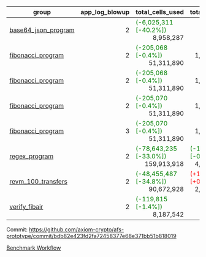 | group | app_log_blowup | total_cells_used | total_cycles | total_proof_time_ms | agg_log_blowup | total_cells_used_leaf_agg | total_cycles_leaf_agg | total_proof_time_ms_leaf_agg | instance | alloc |
|---|---|---|---|---|---|---|---|---|---|---|
| [ base64_json_program ](https://github.com/axiom-crypto/afs-prototype/blob/gh-pages/benchmarks-pr/822/individual/base64_json-2-2-64cpu-linux-arm64-mimalloc.md) | <div style='text-align: right'>2</div> | <span style="color: green">(-6,025,311 [-40.2%])</span> <div style='text-align: right'>8,958,287</div> | <div style='text-align: right'>217,310</div> | <span style="color: red">(+190.0 [+7.0%])</span> <div style='text-align: right'>2,886.0</div> | - | - | - | - | 64cpu-linux-arm64 | mimalloc |
| [ fibonacci_program ](https://github.com/axiom-crypto/afs-prototype/blob/gh-pages/benchmarks-pr/822/individual/fibonacci-2-2-64cpu-linux-arm64-jemalloc.md) | <div style='text-align: right'>2</div> | <span style="color: green">(-205,068 [-0.4%])</span> <div style='text-align: right'>51,311,890</div> | <div style='text-align: right'>1,500,219</div> | <span style="color: red">(+927.0 [+12.4%])</span> <div style='text-align: right'>8,425.0</div> | - | - | - | - | 64cpu-linux-arm64 | jemalloc |
| [ fibonacci_program ](https://github.com/axiom-crypto/afs-prototype/blob/gh-pages/benchmarks-pr/822/individual/fibonacci-2-2-64cpu-linux-arm64-mimalloc.md) | <div style='text-align: right'>2</div> | <span style="color: green">(-205,068 [-0.4%])</span> <div style='text-align: right'>51,311,890</div> | <div style='text-align: right'>1,500,219</div> | <span style="color: red">(+781.0 [+11.0%])</span> <div style='text-align: right'>7,857.0</div> | - | - | - | - | 64cpu-linux-arm64 | mimalloc |
| [ fibonacci_program ](https://github.com/axiom-crypto/afs-prototype/blob/gh-pages/benchmarks-pr/822/individual/fibonacci-2-2-64cpu-linux-x64-jemalloc.md) | <div style='text-align: right'>2</div> | <span style="color: green">(-205,070 [-0.4%])</span> <div style='text-align: right'>51,311,890</div> | <div style='text-align: right'>1,500,219</div> | <span style="color: red">(+905.0 [+12.0%])</span> <div style='text-align: right'>8,426.0</div> | - | - | - | - | 64cpu-linux-x64 | jemalloc |
| [ fibonacci_program ](https://github.com/axiom-crypto/afs-prototype/blob/gh-pages/benchmarks-pr/822/individual/fibonacci-3-3-64cpu-linux-x64-jemalloc.md) | <div style='text-align: right'>3</div> | <span style="color: green">(-205,070 [-0.4%])</span> <div style='text-align: right'>51,311,890</div> | <div style='text-align: right'>1,500,219</div> | <span style="color: red">(+1,005.0 [+10.2%])</span> <div style='text-align: right'>10,903.0</div> | - | - | - | - | 64cpu-linux-x64 | jemalloc |
| [ regex_program ](https://github.com/axiom-crypto/afs-prototype/blob/gh-pages/benchmarks-pr/822/individual/regex-2-2-64cpu-linux-arm64-mimalloc.md) | <div style='text-align: right'>2</div> | <span style="color: green">(-78,643,235 [-33.0%])</span> <div style='text-align: right'>159,913,918</div> | <span style="color: green">(-151 [-0.0%])</span> <div style='text-align: right'>4,181,050</div> | <span style="color: red">(+2,922.0 [+10.2%])</span> <div style='text-align: right'>31,687.0</div> | - | - | - | - | 64cpu-linux-arm64 | mimalloc |
| [ revm_100_transfers ](https://github.com/axiom-crypto/afs-prototype/blob/gh-pages/benchmarks-pr/822/individual/revm_transfer-2-2-64cpu-linux-arm64-mimalloc.md) | <div style='text-align: right'>2</div> | <span style="color: green">(-48,455,487 [-34.8%])</span> <div style='text-align: right'>90,672,928</div> | <span style="color: red">(+16,411 [+0.7%])</span> <div style='text-align: right'>2,346,349</div> | <span style="color: red">(+1,441.0 [+9.1%])</span> <div style='text-align: right'>17,279.0</div> | - | - | - | - | 64cpu-linux-arm64 | mimalloc |
| [ verify_fibair ](https://github.com/axiom-crypto/afs-prototype/blob/gh-pages/benchmarks-pr/822/individual/verify_fibair-2-2-64cpu-linux-arm64-mimalloc.md) | <div style='text-align: right'>2</div> | <span style="color: green">(-119,815 [-1.4%])</span> <div style='text-align: right'>8,187,542</div> | <div style='text-align: right'>199,267</div> | <span style="color: red">(+36.0 [+2.2%])</span> <div style='text-align: right'>1,648.0</div> | - | - | - | - | 64cpu-linux-arm64 | mimalloc |

Commit: https://github.com/axiom-crypto/afs-prototype/commit/bdb82e423fd2fa72458377e68e371bb51b818019

[Benchmark Workflow](https://github.com/axiom-crypto/afs-prototype/actions/runs/11925024985)
